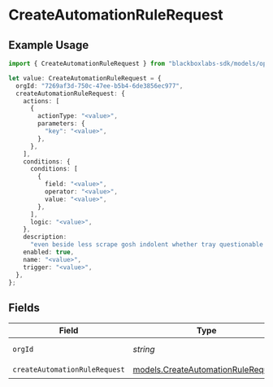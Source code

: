 # CreateAutomationRuleRequest

## Example Usage

```typescript
import { CreateAutomationRuleRequest } from "blackboxlabs-sdk/models/operations";

let value: CreateAutomationRuleRequest = {
  orgId: "7269af3d-750c-47ee-b5b4-6de3856ec977",
  createAutomationRuleRequest: {
    actions: [
      {
        actionType: "<value>",
        parameters: {
          "key": "<value>",
        },
      },
    ],
    conditions: {
      conditions: [
        {
          field: "<value>",
          operator: "<value>",
          value: "<value>",
        },
      ],
      logic: "<value>",
    },
    description:
      "even beside less scrape gosh indolent whether tray questionable abaft",
    enabled: true,
    name: "<value>",
    trigger: "<value>",
  },
};
```

## Fields

| Field                                                                             | Type                                                                              | Required                                                                          | Description                                                                       |
| --------------------------------------------------------------------------------- | --------------------------------------------------------------------------------- | --------------------------------------------------------------------------------- | --------------------------------------------------------------------------------- |
| `orgId`                                                                           | *string*                                                                          | :heavy_check_mark:                                                                | Organization ID                                                                   |
| `createAutomationRuleRequest`                                                     | [models.CreateAutomationRuleRequest](../../models/createautomationrulerequest.md) | :heavy_check_mark:                                                                | N/A                                                                               |